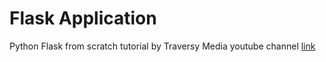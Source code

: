 # Flask Application
Python Flask from scratch tutorial by Traversy Media youtube channel [link](https://www.youtube.com/watch?v=zRwy8gtgJ1A&amp;list=PLillGF-RfqbbbPz6GSEM9hLQObuQjNoj_&amp;index=1)
